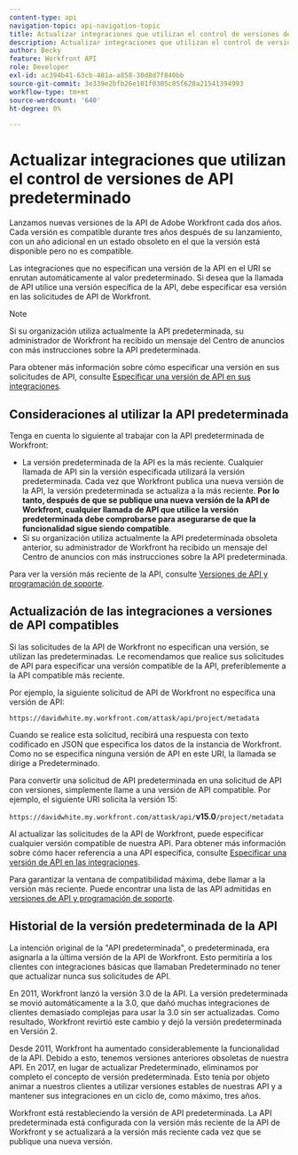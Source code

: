 ```yaml
---
content-type: api
navigation-topic: api-navigation-topic
title: Actualizar integraciones que utilizan el control de versiones de API predeterminado
description: Actualizar integraciones que utilizan el control de versiones de API predeterminado
author: Becky
feature: Workfront API
role: Developer
exl-id: ac394b41-63cb-481a-a858-30d8d7f840bb
source-git-commit: 3e339e2bfb26e101f0305c05f620a21541394993
workflow-type: tm+mt
source-wordcount: '640'
ht-degree: 0%

---
```


# Actualizar integraciones que utilizan el control de versiones de API predeterminado

Lanzamos nuevas versiones de la API de Adobe Workfront cada dos años. Cada versión es compatible durante tres años después de su lanzamiento, con un año adicional en un estado obsoleto en el que la versión está disponible pero no es compatible.

Las integraciones que no especifican una versión de la API en el URI se enrutan automáticamente al valor predeterminado. Si desea que la llamada de API utilice una versión específica de la API, debe especificar esa versión en las solicitudes de API de Workfront.

>[!NOTE]
>
>Si su organización utiliza actualmente la API predeterminada, su administrador de Workfront ha recibido un mensaje del Centro de anuncios con más instrucciones sobre la API predeterminada.

Para obtener más información sobre cómo especificar una versión en sus solicitudes de API, consulte [Especificar una versión de API en sus integraciones](../../wf-api/api/specify-api-version-integrations.md).

## Consideraciones al utilizar la API predeterminada

Tenga en cuenta lo siguiente al trabajar con la API predeterminada de Workfront:

* La versión predeterminada de la API es la más reciente. Cualquier llamada de API sin la versión especificada utilizará la versión predeterminada. Cada vez que Workfront publica una nueva versión de la API, la versión predeterminada se actualiza a la más reciente. **Por lo tanto, después de que se publique una nueva versión de la API de Workfront, cualquier llamada de API que utilice la versión predeterminada debe comprobarse para asegurarse de que la funcionalidad sigue siendo compatible**.
* Si su organización utiliza actualmente la API predeterminada obsoleta anterior, su administrador de Workfront ha recibido un mensaje del Centro de anuncios con más instrucciones sobre la API predeterminada.

Para ver la versión más reciente de la API, consulte [Versiones de API y programación de soporte](../../wf-api/api/api-version-support-schedule.md).

## Actualización de las integraciones a versiones de API compatibles

Si las solicitudes de la API de Workfront no especifican una versión, se utilizan las predeterminadas. Le recomendamos que realice sus solicitudes de API para especificar una versión compatible de la API, preferiblemente a la API compatible más reciente.

Por ejemplo, la siguiente solicitud de API de Workfront no especifica una versión de API:

`https://davidwhite.my.workfront.com/attask/api/project/metadata`

Cuando se realice esta solicitud, recibirá una respuesta con texto codificado en JSON que especifica los datos de la instancia de Workfront. Como no se especifica ninguna versión de API en este URI, la llamada se dirige a Predeterminado.

Para convertir una solicitud de API predeterminada en una solicitud de API con versiones, simplemente llame a una versión de API compatible. Por ejemplo, el siguiente URI solicita la versión 15:

`https://davidwhite.my.workfront.com/attask/api/`**v15.0**`/project/metadata`

Al actualizar las solicitudes de la API de Workfront, puede especificar cualquier versión compatible de nuestra API. Para obtener más información sobre cómo hacer referencia a una API específica, consulte [Especificar una versión de API en las integraciones](../../wf-api/api/specify-api-version-integrations.md).

Para garantizar la ventana de compatibilidad máxima, debe llamar a la versión más reciente. Puede encontrar una lista de las API admitidas en [versiones de API y programación de soporte](../../wf-api/api/api-version-support-schedule.md).

## Historial de la versión predeterminada de la API

La intención original de la &quot;API predeterminada&quot;, o predeterminada, era asignarla a la última versión de la API de Workfront. Esto permitiría a los clientes con integraciones básicas que llamaban Predeterminado no tener que actualizar nunca sus solicitudes de API.

En 2011, Workfront lanzó la versión 3.0 de la API. La versión predeterminada se movió automáticamente a la 3.0, que dañó muchas integraciones de clientes demasiado complejas para usar la 3.0 sin ser actualizadas. Como resultado, Workfront revirtió este cambio y dejó la versión predeterminada en Versión 2.

Desde 2011, Workfront ha aumentado considerablemente la funcionalidad de la API. Debido a esto, tenemos versiones anteriores obsoletas de nuestra API. En 2017, en lugar de actualizar Predeterminado, eliminamos por completo el concepto de versión predeterminada. Esto tenía por objeto animar a nuestros clientes a utilizar versiones estables de nuestras API y a mantener sus integraciones en un ciclo de, como máximo, tres años.

Workfront está restableciendo la versión de API predeterminada. La API predeterminada está configurada con la versión más reciente de la API de Workfront y se actualizará a la versión más reciente cada vez que se publique una nueva versión.

